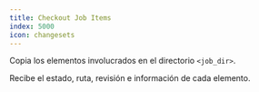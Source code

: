 ```yaml
---
title: Checkout Job Items
index: 5000
icon: changesets
---
```


Copia los elementos involucrados en el directorio `<job_dir>`.

Recibe el estado, ruta, revisión e información de cada elemento.